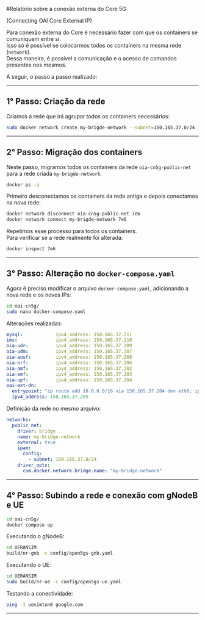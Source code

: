 #Relatório sobre a conexão externa do Core 5G

(Connecting OAI Core External IP)

Para conexão externa do Core é necessário fazer com que os containers se comuniquem entre si.  
Isso só é possível se colocarmos todos os containers na mesma rede (`network`).  
Dessa maneira, é possível a comunicação e o acesso de comandos presentes nos mesmos.

A seguir, o passo a passo realizado:

---

## 1° Passo: Criação da rede

Criamos a rede que irá agrupar todos os containers necessários:

```bash
sudo docker network create my-brigde-network --subnet=150.165.37.0/24
```

---

## 2° Passo: Migração dos containers

Neste passo, migramos todos os containers da rede `oia-cn5g-public-net` para a rede criada `my-brigde-network`.

```bash
docker ps -a
```

Primeiro desconectamos os containers da rede antiga e depois conectamos na nova rede:

```bash
docker network disconnect oia-cn5g-public-net 7e6
docker network connect my-brigde-network 7e6
```

Repetimos esse processo para todos os containers.  
Para verificar se a rede realmente foi alterada:

```bash
docker inspect 7e6
```

---

## 3° Passo: Alteração no `docker-compose.yaml`

Agora é preciso modificar o arquivo `docker-compose.yaml`, adicionando a nova rede e os novos IPs:

```bash
cd oai-cn5g/
sudo nano docker-compose.yaml
```

Alterações realizadas:

```yaml
mysql:            ipv4_address: 150.165.37.211
ims:              ipv4_address: 150.165.37.210
oia-udr:          ipv4_address: 150.165.37.209
oia-udm:          ipv4_address: 150.165.37.207
oia-ausf:         ipv4_address: 150.165.37.208
oia-nrf:          ipv4_address: 150.165.37.206
oia-amf:          ipv4_address: 150.165.37.202
oia-smf:          ipv4_address: 150.165.37.203
oia-upf:          ipv4_address: 150.165.37.204
oai-ext-dn: 
  entrypoint: "ip route add 10.0.0.0/16 via 150.165.37.204 dev eth0; ip route; sleep infinity"
  ipv4_address: 150.165.37.205
```

Definição da rede no mesmo arquivo:

```yaml
networks: 
  public_net:
    driver: bridge
    name: my-bridge-network
    external: true
    ipam:
      config:
        - subnet: 150.165.37.0/24
    driver_opts:
      com.docker.network.bridge.name: "my-bridge-network"
```

---

## 4° Passo: Subindo a rede e conexão com gNodeB e UE

```bash
cd oai-cn5g/
docker compose up
```

Executando o gNodeB:

```bash
cd UERANSIM
build/nr-gnb -c config/open5gs-gnb.yaml
```

Executando o UE:

```bash
cd UERANSIM
sudo build/nr-ue -c config/open5gs-ue.yaml
```

Testando a conectividade:

```bash
ping -I uesimtun0 google.com
```

---
